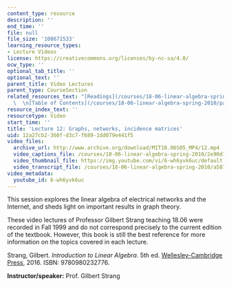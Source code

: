```yaml
---
content_type: resource
description: ''
end_time: ''
file: null
file_size: '108671533'
learning_resource_types:
- Lecture Videos
license: https://creativecommons.org/licenses/by-nc-sa/4.0/
ocw_type: ''
optional_tab_title: ''
optional_text: ''
parent_title: Video Lectures
parent_type: CourseSection
related_resources_text: "[Readings](/courses/18-06-linear-algebra-spring-2010/pages/readings)\
  \  \n[Table of Contents](/courses/18-06-linear-algebra-spring-2010/pages/readings#Table_of_Contents)"
resource_index_text: ''
resourcetype: Video
start_time: ''
title: 'Lecture 12: Graphs, networks, incidence matrices'
uid: 12a27cb2-360f-d3c7-f689-1dd079e441f5
video_files:
  archive_url: http://www.archive.org/download/MIT18.06S05_MP4/12.mp4
  video_captions_file: /courses/18-06-linear-algebra-spring-2010/2e90d1a5f1ba56748b1ebe0931748ced_6-wh6yvk6uc.vtt
  video_thumbnail_file: https://img.youtube.com/vi/6-wh6yvk6uc/default.jpg
  video_transcript_file: /courses/18-06-linear-algebra-spring-2010/a587f8613d33cc5ccd1428584defaf61_6-wh6yvk6uc.pdf
video_metadata:
  youtube_id: 6-wh6yvk6uc
---
```


This session explores the linear algebra of electrical networks and the Internet, and sheds light on important results in graph theory.

These video lectures of Professor Gilbert Strang teaching 18.06 were recorded in Fall 1999 and do not correspond precisely to the current edition of the textbook. However, this book is still the best reference for more information on the topics covered in each lecture.

Strang, Gilbert. _Introduction to Linear Algebra_. 5th ed. [Wellesley-Cambridge Press](http://www.wellesleycambridge.com/), 2016. ISBN: 9780980232776.

**Instructor/speaker:** Prof. Gilbert Strang

